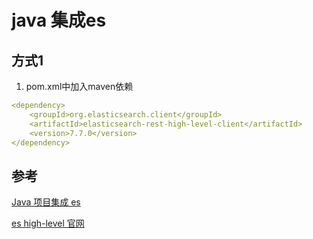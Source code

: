 # java 集成es

## 方式1

1. pom.xml中加入maven依赖 

```yaml
<dependency>
    <groupId>org.elasticsearch.client</groupId>
    <artifactId>elasticsearch-rest-high-level-client</artifactId>
    <version>7.7.0</version>
</dependency>
```

## 参考

[Java 项目集成 es](https://blog.csdn.net/xu990128638/article/details/106177934)

[es high-level 官网](https://www.elastic.co/guide/en/elasticsearch/client/java-rest/current/java-rest-high.html)